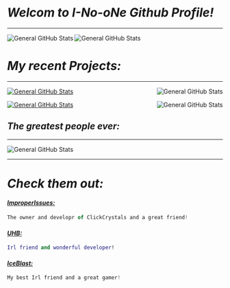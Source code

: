 # *Welcom to I-No-oNe Github Profile!*
---------------------------------------------
<img alt="General GitHub Stats" src="https://github-readme-stats.vercel.app/api?username=i-no-one&theme=merko&show_icons=true&hide_rank=true" align="left" />
<img alt="General GitHub Stats" src="https://github-readme-stats.vercel.app/api/top-langs/?username=i-no-one&theme=merko&layout=compact" align="center" />



# *My recent Projects:*
----------------------------------------

[![General GitHub Stats](https://github-readme-stats.vercel.app/api/pin/?username=i-no-one&repo=Mod-by-no-one&theme=merko)](https://github.com/i-no-one/Mod-by-no-one)
<img alt="General GitHub Stats" src="https://github-readme-stats.vercel.app/api/pin/?username=i-no-one&repo=ClickCrystalPlus-Pack&theme=merko" align="right" />

[![General GitHub Stats](https://github-readme-stats.vercel.app/api/pin/?username=i-no-one&repo=Glowing-Entities&theme=merko)](https://github.com/i-no-one/Glowing-Entities)
<img alt="General GitHub Stats" src="https://github-readme-stats.vercel.app/api/pin/?username=i-no-one&repo=ClickCrystals&theme=merko" align="right" />

## *The greatest people ever:*
----------------------------------
<img alt="General GitHub Stats" src="https://lanyard.cnrad.dev/api/1051897115447660697?bg=000000&showDisplayName=false&borderRadius=21px&idleMessage=6738%20Are%20the%20best%20⚔️%20&theme=Green&hideTimestamp=true" align="center" />

-------------------------------------------------
# *Check them out:*
  #### *[ImproperIssues:](https://github.com/ItziSpyder)* 
  ```js
 The owner and developr of ClickCrystals and a great friend!
```
 #### [*UHB:*](https://github.com/uhb217)
   ```lua
 Irl friend and wonderful developer!
```
 #### [*IceBlast:*](https://discord.com/users/918580693360050206)
   ```js
 My best Irl friend and a great gamer!
```
